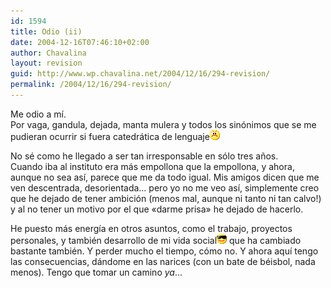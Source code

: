 ```yaml
---
id: 1594
title: Odio (ii)
date: 2004-12-16T07:46:10+02:00
author: Chavalina
layout: revision
guid: http://www.wp.chavalina.net/2004/12/16/294-revision/
permalink: /2004/12/16/294-revision/
---
```

Me odio a m&iacute;.  
Por vaga, gandula, dejada, manta mulera y todos los sin&oacute;nimos que se me pudieran ocurrir si fuera catedrática de lenguaje![emo](/imagenes/emoticonos/enfadado.gif) 

No sé como he llegado a ser tan irresponsable en s&oacute;lo tres a&ntilde;os.  
Cuando iba al instituto era más empollona que la empollona, y ahora, aunque no sea as&iacute;, parece que me da todo igual. Mis amigos dicen que me ven descentrada, desorientada… pero yo no me veo as&iacute;, simplemente creo que he dejado de tener ambici&oacute;n (menos mal, aunque ni tanto ni tan calvo!) y al no tener un motivo por el que «darme prisa» he dejado de hacerlo.

He puesto más energ&iacute;a en otros asuntos, como el trabajo, proyectos personales, y también desarrollo de mi vida social![gafas](/imagenes/emoticonos/gafas.gif) que ha cambiado bastante también. Y perder mucho el tiempo, c&oacute;mo no. Y ahora aqu&iacute; tengo las consecuencias, dándome en las narices (con un bate de béisbol, nada menos). Tengo que tomar un camino _ya_…